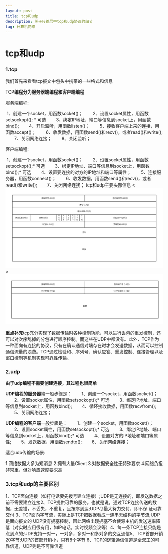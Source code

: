 ```yaml
---
layout: post
title: tcp和udp
description: 关于传输层中tcp和udp协议的细节
tag: 计算机网络
---
```


# tcp和udp

### 1.tcp

我们首先来看看tcp报文中包头中携带的一些格式和信息



TCP**编程分为服务器端编程和客户端编程**

服务端编程:

​        1、创建一个socket，用函数socket()；
　　2、设置socket属性，用函数setsockopt(); * 可选
　　3、绑定IP地址、端口等信息到socket上，用函数bind();
　　4、开启监听，用函数listen()；
　　5、接收客户端上来的连接，用函数accept()；
　　6、收发数据，用函数send()和recv()，或者read()和write();
　　7、关闭网络连接；
　　8、关闭监听；

客户端编程:

​        1、创建一个socket，用函数socket()；
　　2、设置socket属性，用函数setsockopt();* 可选
　　3、绑定IP地址、端口等信息到socket上，用函数bind();* 可选
　　4、设置要连接的对方的IP地址和端口等属性；
　　5、连接服务器，用函数connect()；
　　6、收发数据，用函数send()和recv()，或者read()和write();
　　7、关闭网络连接；
tcp和udp主要头部信息
<![](/images/tcp.jpg)
<![](/images/udp.jpg)


**重点补充**tcp充分实现了数据传输时各种控制功能，可以进行丢包的重发控制，还可以对次序乱掉的分包进行顺序控制。而这些在UDP中都没有。此外，TCP作为一种面向有连接的协议，只有在确认通信对端存在时才会发送数据，从而可以控制通信流量的浪费。TCP通过检验和、序列号、确认应答、重发控制、连接管理以及窗口控制等机制实现可靠性传输。

### 2.udp

**由于udp编程不需要创建连接，其过程也很简单**

**UDP编程的服务器**端一般步骤是：
　　1、创建一个socket，用函数socket()；
　　2、设置socket属性，用函数setsockopt();* 可选
　　3、绑定IP地址、端口等信息到socket上，用函数bind();
　　4、循环接收数据，用函数recvfrom();
　　5、关闭网络连接；

**UDP编程的客户端**一般步骤是：
　　1、创建一个socket，用函数socket()；
　　2、设置socket属性，用函数setsockopt();* 可选
　　3、绑定IP地址、端口等信息到socket上，用函数bind();* 可选
　　4、设置对方的IP地址和端口等属性;
　　5、发送数据，用函数sendto();
　　6、关闭网络连接；

适合udp传输的场景:

  1.网络数据大多为短消息
  2.拥有大量Client
  3.对数据安全性无特殊要求
  4.网络负担非常重，但对响应速度要求高

### 3.tcp和udp的主要区别

​       1、TCP面向连接（如打电话要先拨号建立连接）;UDP是无连接的，即发送数据之前不需要建立连接
​       2、TCP提供可靠的服务。也就是说，通过TCP连接传送的数据，无差错，不丢失，不重复，且按序到达;UDP尽最大努力交付，即不保   证可靠交付
​       3、TCP面向字节流，实际上是TCP把数据看成一连串无结构的字节流;UDP是面向报文的
  UDP没有拥塞控制，因此网络出现拥塞不会使源主机的发送速率降低（对实时应用很有用，如IP电话，实时视频会议等）
​       4、每一条TCP连接只能是点到点的;UDP支持一对一，一对多，多对一和多对多的交互通信
​       5、TCP首部开销20字节;UDP的首部开销小，只有8个字节
​      6、TCP的逻辑通信信道是全双工的可靠信道，UDP则是不可靠信道
